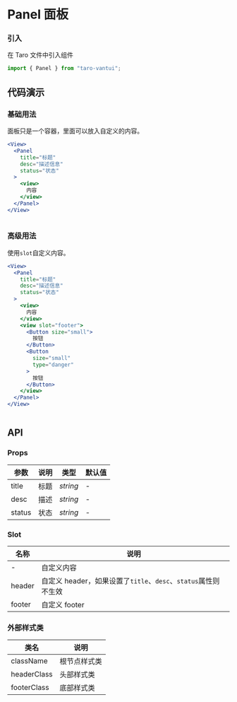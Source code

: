 # Panel 面板

### 引入

在 Taro 文件中引入组件

```js
import { Panel } from "taro-vantui"; 
```

## 代码演示

### 基础用法

面板只是一个容器，里面可以放入自定义的内容。

```jsx
<View>
  <Panel
    title="标题"
    desc="描述信息"
    status="状态"
  >
    <view>
      内容
    </view>
  </Panel>
</View>
 
```

### 高级用法

使用`slot`自定义内容。

```jsx
<View>
  <Panel
    title="标题"
    desc="描述信息"
    status="状态"
  >
    <view>
      内容
    </view>
    <view slot="footer">
      <Button size="small">
        按钮
      </Button>
      <Button
        size="small"
        type="danger"
      >
        按钮
      </Button>
    </view>
  </Panel>
</View>
 
```

## API

### Props

| 参数   | 说明 | 类型     | 默认值 |
| ------ | ---- | -------- | ------ |
| title  | 标题 | _string_ | -      |
| desc   | 描述 | _string_ | -      |
| status | 状态 | _string_ | -      |

### Slot

| 名称   | 说明                                                           |
| ------ | -------------------------------------------------------------- |
| -      | 自定义内容                                                     |
| header | 自定义 header，如果设置了`title`、`desc`、`status`属性则不生效 |
| footer | 自定义 footer                                                  |

### 外部样式类

| 类名         | 说明         |
| ------------ | ------------ |
| className | 根节点样式类 |
| headerClass | 头部样式类   |
| footerClass | 底部样式类   |
